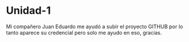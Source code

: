 # Unidad-1
Mi compañero Juan Eduardo me ayudó a subir el proyecto  GITHUB por lo tanto aparece su credencial pero solo me ayudo en eso, gracias.
